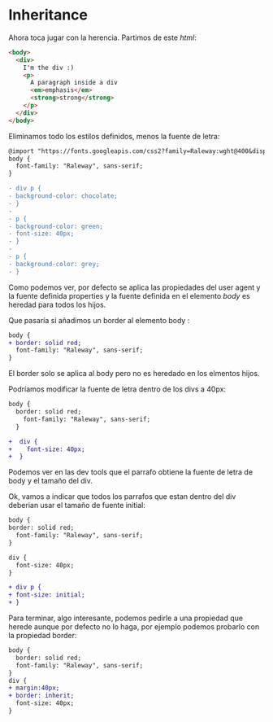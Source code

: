 # Inheritance

Ahora toca jugar con la herencia. Partimos de este _html_:

```html
<body>
  <div>
    I'm the div :)
    <p>
      A paragraph inside a div
      <em>emphasis</em>
      <strong>strong</strong>
    </p>
  </div>
</body>
```

Eliminamos todo los estilos definidos, menos la fuente de letra:

```diff
@import "https://fonts.googleapis.com/css2?family=Raleway:wght@400&disp";
body {
  font-family: "Raleway", sans-serif;
}

- div p {
- background-color: chocolate;
- }
-
- p {
- background-color: green;
- font-size: 40px;
- }
-
- p {
- background-color: grey;
- }
```

Como podemos ver, por defecto se aplica las propiedades del user agent y la fuente definida properties y la fuente definida en el elemento _body_ es heredad para todos los hijos.

Que pasaría si añadimos un border al elemento body :

```diff
body {
+ border: solid red;
  font-family: "Raleway", sans-serif;
}
```

El border solo se aplica al body pero no es heredado en los elmentos hijos.

Podríamos modificar la fuente de letra dentro de los divs a 40px:

```diff
body {
  border: solid red;
    font-family: "Raleway", sans-serif;
  }

+  div {
+    font-size: 40px;
+  }
```

Podemos ver en las dev tools que el parrafo obtiene la fuente de letra de body y el tamaño del div.

Ok, vamos a indicar que todos los parrafos que estan dentro del div deberian usar el tamaño de fuente initial:

```diff
body {
border: solid red;
  font-family: "Raleway", sans-serif;
}

div {
  font-size: 40px;
}

+ div p {
+ font-size: initial;
+ }
```

Para terminar, algo interesante, podemos pedirle a una propiedad que herede aunque por defecto no lo haga, por ejemplo podemos probarlo con la propiedad border:

```diff
body {
  border: solid red;
  font-family: "Raleway", sans-serif;
}
div {
+ margin:40px;
+ border: inherit;
  font-size: 40px;
}
```

